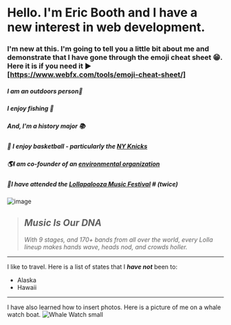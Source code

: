 # Hello. I'm Eric Booth and I have a new interest in web development. 
### I'm new at this. I'm going to tell you a little bit about me and demonstrate that I have gone through the emoji cheat sheet :grin:. Here it is if you need it :arrow_forward: [https://www.webfx.com/tools/emoji-cheat-sheet/] 

#####  I am an outdoors person:evergreen_tree:

#####  I enjoy fishing :fishing_pole_and_fish:

#####  And, I'm a history major :books:

#####  :basketball: I enjoy basketball - particularly the [NY Knicks](https://www.nba.com/knicks) 

#####  :earth_americas:I am co-founder of an [environmental organization](https://www.instagram.com/erthcleanupcommunity/?hl=en) 

#####  :musical_note:I have attended the [Lollapalooza Music Festival](https://www.lollapalooza.com/) # (twice) 
![image](https://user-images.githubusercontent.com/113112813/189203101-4795b8d2-3fd4-4d5b-ab04-2d6a27f852bc.png) 

> ## *Music Is Our DNA*
> *With 9 stages, and 170+ bands from all over the world, every Lolla lineup makes hands wave, heads nod, and crowds holler.*


---

I like to travel.  Here is a list of states that I _**have not**_ been to:
- Alaska
- Hawaii

---
I have also learned how to insert photos.  Here is a picture of me on a whale watch boat.
![Whale Watch small](https://user-images.githubusercontent.com/113112813/189189511-01204e64-7449-4f90-ad87-7ec79a1aa2b3.jpg)





<!--
**ericbooth906/ericbooth906** is a ✨ _special_ ✨ repository because its `README.md` (this file) appears on your GitHub profile.


Here are some ideas to get you started:

- 🔭 I’m currently working on ...
- 🌱 I’m currently learning ...
- 👯 I’m looking to collaborate on ...
- 🤔 I’m looking for help with ...
- 💬 Ask me about ...
- 📫 How to reach me: ...
- 😄 Pronouns: ...
- ⚡ Fun fact: ...
-->

